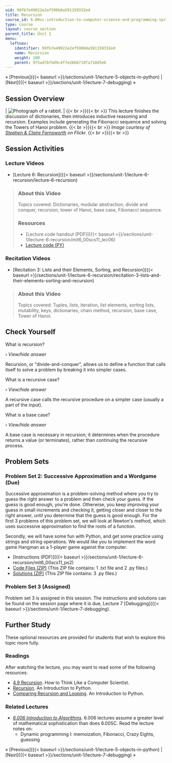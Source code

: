 ```yaml
---
uid: 99fb7e49022e2ef590b8a591159332ed
title: Recursion
course_id: 6-00sc-introduction-to-computer-science-and-programming-spring-2011
type: course
layout: course_section
parent_title: Unit 1
menu:
  leftnav:
    identifier: 99fb7e49022e2ef590b8a591159332ed
    name: Recursion
    weight: 100
    parent: 975ad7bfdd9c4ffe26b6710fa718d5e6
---
```


« [Previous]({{< baseurl >}}/sections/unit-1/lecture-5-objects-in-python) | [Next]({{< baseurl >}}/sections/unit-1/lecture-7-debugging) »

Session Overview
----------------

| ![Photograph of a rabbit.](https://open-learning-course-data-production.s3.amazonaws.com/6-00sc-introduction-to-computer-science-and-programming-spring-2011/a036c17d569bbbf738e636b64f1457d3_ses-06.jpg) |  {{< br >}}{{< br >}} This lecture finishes the discussion of dictionaries, then introduces inductive reasoning and recursion. Examples include generating the Fibonacci sequence and solving the Towers of Hanoi problem. {{< br >}}{{< br >}} _Image courtesy of [Stephen & Claire Farnsworth](http://www.flickr.com/photos/the_farnsworths/5808550435/in/photostream/) on Flickr._ {{< br >}}{{< br >}}  

Session Activities
------------------

### Lecture Videos

*   [Lecture 6: Recursion]({{< baseurl >}}/sections/unit-1/lecture-6-recursion/lecture-6-recursion)

> ### About this Video
> 
> Topics covered: Dictionaries, modular abstraction, divide and conquer, recursion, tower of Hanoi, base case, Fibonacci sequence.
> 
> ### Resources
> 
> *   [Lecture code handout (PDF)]({{< baseurl >}}/sections/unit-1/lecture-6-recursion/mit6_00scs11_lec06)
> *   [Lecture code (PY)](https://open-learning-course-data-production.s3.amazonaws.com/6-00sc-introduction-to-computer-science-and-programming-spring-2011/47eb608478d8fb1ed999357c3b2fec8c_lec06.py)

### Recitation Videos

*   [Recitation 3: Lists and their Elements, Sorting, and Recursion]({{< baseurl >}}/sections/unit-1/lecture-6-recursion/recitation-3-lists-and-their-elements-sorting-and-recursion)

> ### About this Video
> 
> Topics covered: Tuples, lists, iteration, list elements, sorting lists, mutability, keys, dictionaries, chain method, recursion, base case, Tower of Hanoi.

Check Yourself
--------------

What is recursion?

› _View/hide answer_

Recursion, or "divide-and-conquer", allows us to define a function that calls itself to solve a problem by breaking it into simpler cases.

What is a recursive case?

› _View/hide answer_

A recursive case calls the recursive procedure on a simpler case (usually a part of the input).

What is a base case?

› _View/hide answer_

A base case is necessary in recursion; it determines when the procedure returns a value (or terminates), rather than continuing the recursive process.

Problem Sets
------------

### Problem Set 2: Successive Approximation and a Wordgame (Due)

Successive approximation is a problem-solving method where you try to guess the right answer to a problem and then check your guess. If the guess is good enough, you're done. Otherwise, you keep improving your guess in small increments and checking it, getting closer and closer to the right answer, until you determine that the guess is good enough. For the first 3 problems of this problem set, we will look at Newton's method, which uses successive approximation to find the roots of a function.

Secondly, we will have some fun with Python, and get some practice using strings and string operations. We would like you to implement the word game Hangman as a 1-player game against the computer.

*   [Instructions (PDF)]({{< baseurl >}}/sections/unit-1/lecture-6-recursion/mit6_00scs11_ps2)
*   [Code Files (ZIP)](https://open-learning-course-data-production.s3.amazonaws.com/6-00sc-introduction-to-computer-science-and-programming-spring-2011/4bafc5d1520e9d885e18766b1c4ef47d_ps2.zip) (This ZIP file contains: 1 .txt file and 2 .py files.)
*   [Solutions (ZIP)](https://open-learning-course-data-production.s3.amazonaws.com/6-00sc-introduction-to-computer-science-and-programming-spring-2011/b390637671a60cd66e95644963b523fd_ps2_sol.zip) (This ZIP file contains: 3 .py files.)

### Problem Set 3 (Assigned)

Problem set 3 is assigned in this session. The instructions and solutions can be found on the session page where it is due, Lecture 7 [Debugging]({{< baseurl >}}/sections/unit-1/lecture-7-debugging).

Further Study
-------------

These optional resources are provided for students that wish to explore this topic more fully.

### Readings

After watching the lecture, you may want to read some of the following resources:

*   [4.9 Recursion](http://www.greenteapress.com/thinkpython/thinkCSpy/html/chap04.html). How to Think Like a Computer Scientist.
*   [Recursion](http://www.slideshare.net/dtinth/introduction-to-recursion-python). An Introduction to Python.
*   [Comparing Recursion and Looping](http://troll.cs.ua.edu/ACP-PY/index_18.html). An Introduction to Python.

### Related Lectures

*   [_6.006 Introduction to Algorithms_](./resolveuid/9b977a8843b628dcdf25c62dd8c455e3). 6.006 lectures assume a greater level of mathematical sophistication than does 6.00SC. Read the lecture notes on:
    *   Dynamic programming I: memoization, Fibonacci, Crazy Eights, guessing

« [Previous]({{< baseurl >}}/sections/unit-1/lecture-5-objects-in-python) | [Next]({{< baseurl >}}/sections/unit-1/lecture-7-debugging) »